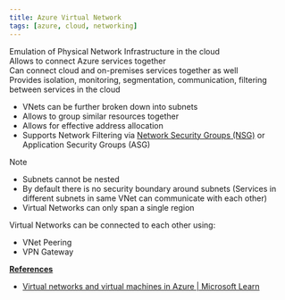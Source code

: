 ```yaml
---
title: Azure Virtual Network
tags: [azure, cloud, networking]
---
```


Emulation of Physical Network Infrastructure in the cloud  
Allows to connect Azure services together  
Can connect cloud and on-premises services together as well  
Provides isolation, monitoring, segmentation, communication, filtering between services in the cloud

* VNets can be further broken down into subnets
* Allows to group similar resources together
* Allows for effective address allocation
* Supports Network Filtering via [Network Security Groups (NSG)](Network%20Security%20Groups%20%28NSG%29.md) or Application Security Groups (ASG)

 > [!NOTE]
 > * Subnets cannot be nested  
 > * By default there is no security boundary around subnets (Services in different subnets in same VNet can communicate with each other)  
 > * Virtual Networks can only span a single region

Virtual Networks can be connected to each other using:
* VNet Peering
* VPN Gateway

**<u>References</u>**

- [Virtual networks and virtual machines in Azure | Microsoft Learn](https://learn.microsoft.com/en-us/azure/virtual-network/network-overview)
